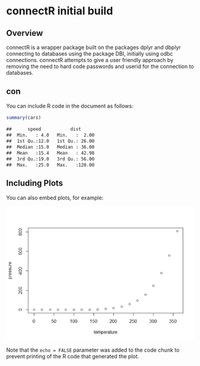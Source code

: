 connectR initial build
================

Overview
--------

connectR is a wrapper package built on the packages dplyr and dbplyr connecting to databases using the package DBI, initially using odbc connections. connectR attempts to give a user friendly approach by removing the need to hard code passwords and userid for the connection to databases.

con
---

You can include R code in the document as follows:

``` r
summary(cars)
```

    ##      speed           dist       
    ##  Min.   : 4.0   Min.   :  2.00  
    ##  1st Qu.:12.0   1st Qu.: 26.00  
    ##  Median :15.0   Median : 36.00  
    ##  Mean   :15.4   Mean   : 42.98  
    ##  3rd Qu.:19.0   3rd Qu.: 56.00  
    ##  Max.   :25.0   Max.   :120.00

Including Plots
---------------

You can also embed plots, for example:

![](README_files/figure-markdown_github/pressure-1.png)

Note that the `echo = FALSE` parameter was added to the code chunk to prevent printing of the R code that generated the plot.

